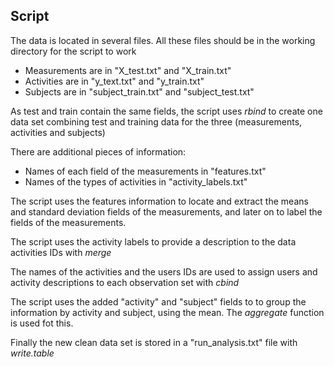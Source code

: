 ## Script

The data is located in several files. All these files should be in the working directory for the script to work

* Measurements are in "X_test.txt" and "X_train.txt"
* Activities are in "y_text.txt" and "y_train.txt"
* Subjects are in "subject_train.txt" and "subject_test.txt"

As test and train contain the same fields, the script uses *rbind* to create one data set combining test and training data for the three (measurements, activities and subjects)

There are additional pieces of information:

* Names of each field of the measurements in "features.txt"
* Names of the types of activities in "activity_labels.txt" 

The script uses the features information to locate and extract the means and standard deviation fields of the measurements, and later on to label the fields of the measurements.

The script uses the activity labels to provide a description to the data activities IDs with *merge* 

The names of the activities and the users IDs are used to assign users and activity descriptions to each observation set with *cbind*

The script uses the added "activity" and "subject" fields to to group the information by activity and subject, using the mean. The *aggregate* function is used fot this.

Finally the new clean data set is stored in a "run_analysis.txt" file with *write.table*